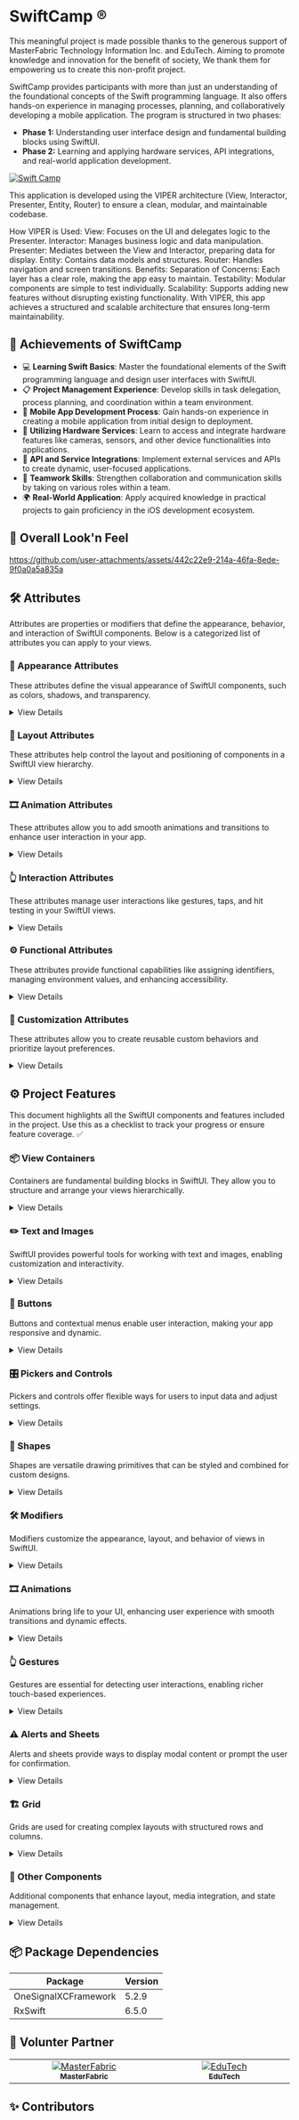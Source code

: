 # SwiftCamp ®️

  <p>
This meaningful project is made possible thanks to the generous support of MasterFabric Technology Information Inc. and EduTech. Aiming to promote knowledge and innovation for the benefit of society,
We thank them for empowering us to create this non-profit project.
</p>

<p>
  SwiftCamp provides participants with more than just an understanding of the foundational concepts of the Swift programming language. It also offers hands-on experience in managing processes, planning, and collaboratively developing a mobile application. The program is structured in two phases:
</p>
<ul>
  <li><strong>Phase 1:</strong> Understanding user interface design and fundamental building blocks using SwiftUI.</li>
  <li><strong>Phase 2:</strong> Learning and applying hardware services, API integrations, and real-world application development.</li>
</ul>


[![Swift Camp](https://github.com/NurhayatYurtaslan/swift_camp/blob/dev/Assets/SwiftCamp.png?raw=true)](https://testflight.apple.com/join/vZBFC8hs)

<p>

  This application is developed using the VIPER architecture (View, Interactor, Presenter, Entity, Router) to ensure a clean, modular, and maintainable codebase.

How VIPER is Used:
View: Focuses on the UI and delegates logic to the Presenter.
Interactor: Manages business logic and data manipulation.
Presenter: Mediates between the View and Interactor, preparing data for display.
Entity: Contains data models and structures.
Router: Handles navigation and screen transitions.
Benefits:
Separation of Concerns: Each layer has a clear role, making the app easy to maintain.
Testability: Modular components are simple to test individually.
Scalability: Supports adding new features without disrupting existing functionality.
With VIPER, this app achieves a structured and scalable architecture that ensures long-term maintainability.
</p>

<h2>🚀 Achievements of SwiftCamp</h2>
<ul>
  <li>💻 <strong>Learning Swift Basics</strong>: Master the foundational elements of the Swift programming language and design user interfaces with SwiftUI.</li>
  <li>📋 <strong>Project Management Experience</strong>: Develop skills in task delegation, process planning, and coordination within a team environment.</li>
  <li>📱 <strong>Mobile App Development Process</strong>: Gain hands-on experience in creating a mobile application from initial design to deployment.</li>
  <li>🔧 <strong>Utilizing Hardware Services</strong>: Learn to access and integrate hardware features like cameras, sensors, and other device functionalities into applications.</li>
  <li>🔗 <strong>API and Service Integrations</strong>: Implement external services and APIs to create dynamic, user-focused applications.</li>
  <li>🤝 <strong>Teamwork Skills</strong>: Strengthen collaboration and communication skills by taking on various roles within a team.</li>
  <li>🌍 <strong>Real-World Application</strong>: Apply acquired knowledge in practical projects to gain proficiency in the iOS development ecosystem.</li>
</ul>


## 🔆 Overall Look'n Feel 
https://github.com/user-attachments/assets/442c22e9-214a-46fa-8ede-9f0a0a5a835a


## 🛠 Attributes

Attributes are properties or modifiers that define the appearance, behavior, and interaction of SwiftUI components. Below is a categorized list of attributes you can apply to your views.


### 🎨 Appearance Attributes
These attributes define the visual appearance of SwiftUI components, such as colors, shadows, and transparency.

<details>
  <summary>View Details</summary>

- `foregroundColor`: Sets the color of text or shapes.
- `background`: Adds a background to the view.
- `shadow`: Applies a shadow effect.
- `cornerRadius`: Rounds the corners of a view.
- `opacity`: Adjusts the transparency of a view.
- `blendMode`: Applies a blend mode to the view.

</details>



### 📐 Layout Attributes
These attributes help control the layout and positioning of components in a SwiftUI view hierarchy.

<details>
  <summary>View Details</summary>

- `frame`: Sets the size of a view.
- `padding`: Adds spacing around a view.
- `offset`: Moves the view by a specified amount.
- `alignment`: Aligns the content within a container.
- `zIndex`: Sets the stacking order of views.

</details>



### 🎞️ Animation Attributes
These attributes allow you to add smooth animations and transitions to enhance user interaction in your app.

<details>
  <summary>View Details</summary>

- `animation`: Adds an animation to a view.
- `transition`: Defines how views appear/disappear.
- `matchedGeometryEffect`: Links views for smooth animations.
- `delay`: Adds a delay before an animation starts.

</details>



### 👆 Interaction Attributes
These attributes manage user interactions like gestures, taps, and hit testing in your SwiftUI views.

<details>
  <summary>View Details</summary>

- `onTapGesture`: Detects a tap gesture.
- `onLongPressGesture`: Detects a long press gesture.
- `gesture`: Adds a custom gesture to a view.
- `allowsHitTesting`: Enables or disables user interaction.

</details>



### ⚙️ Functional Attributes
These attributes provide functional capabilities like assigning identifiers, managing environment values, and enhancing accessibility.

<details>
  <summary>View Details</summary>

- `id`: Assigns a unique identifier to a view.
- `tag`: Associates a value with a view.
- `environment`: Passes shared data to child views.
- `accessibilityLabel`: Provides accessibility information.
- `focusable`: Marks a view as focusable.

</details>



### 🔧 Customization Attributes
These attributes allow you to create reusable custom behaviors and prioritize layout preferences.

<details>
  <summary>View Details</summary>

- `customModifier`: Creates reusable custom modifiers.
- `preferenceKey`: Shares data between parent and child views.
- `layoutPriority`: Adjusts the layout priority of a view.

</details>



## ⚙️ Project Features

This document highlights all the SwiftUI components and features included in the project. Use this as a checklist to track your progress or ensure feature coverage. ✅

### 📦 View Containers
Containers are fundamental building blocks in SwiftUI. They allow you to structure and arrange your views hierarchically.

<details>
  <summary>View Details</summary>
  
  - **Container Types:**
    - VStack
    - HStack
    - ZStack
    - ScrollView
    - List
  - **Lazy Containers:**
    - LazyVStack
    - LazyHStack
    - LazyVGrid
    - LazyHGrid
  - **Navigation & Grouping:**
    - NavigationView
    - NavigationStack
    - Group
    - GroupBox

</details>


### ✏️ Text and Images
SwiftUI provides powerful tools for working with text and images, enabling customization and interactivity.

<details>
  <summary>View Details</summary>
  
  - **Text Components:**
    - Text
    - AttributedText
    - SecureField
  - **Interactive Fields:**
    - TextField
  - **Image Components:**
    - Image
    - Label

</details>


### 🔘 Buttons
Buttons and contextual menus enable user interaction, making your app responsive and dynamic.

<details>
  <summary>View Details</summary>
  
  - **Button Types:**
    - Button
    - Link
    - Toggle
  - **Contextual Buttons:**
    - ContextMenu
    - Menu

</details>

### 🎛️ Pickers and Controls
Pickers and controls offer flexible ways for users to input data and adjust settings.

<details>
  <summary>View Details</summary>
  
  - **Pickers:**
    - Picker
    - DatePicker
    - ColorPicker
  - **Adjustable Controls:**
    - Slider
    - Stepper
  - **Indicators:**
    - ProgressView
    - SegmentedControl

</details>


### 🔲 Shapes
Shapes are versatile drawing primitives that can be styled and combined for custom designs.

<details>
  <summary>View Details</summary>
  
  - **Basic Shapes:**
    - Rectangle
    - RoundedRectangle
    - Circle
    - Ellipse
    - Capsule
  - **Advanced Shapes:**
    - Path
    - CustomShape

</details>

### 🛠️ Modifiers
Modifiers customize the appearance, layout, and behavior of views in SwiftUI.

<details>
  <summary>View Details</summary>
  
  - **Appearance:**
    - Padding
    - Background
    - ForegroundColor
    - Shadow
  - **Positioning:**
    - Frame
    - Offset
    - ScaleEffect
    - RotationEffect
  - **Effects:**
    - Opacity

</details>

### 🎞️ Animations
Animations bring life to your UI, enhancing user experience with smooth transitions and dynamic effects.

<details>
  <summary>View Details</summary>
  
  - **Animation Types:**
    - Animation
    - withAnimation
    - Transaction
  - **Advanced Animation:**
    - MatchedGeometryEffect
    - Transition

</details>


### 👆 Gestures
Gestures are essential for detecting user interactions, enabling richer touch-based experiences.

<details>
  <summary>View Details</summary>
  
  - **Gestures:**
    - TapGesture
    - LongPressGesture
    - DragGesture
  - **Advanced Gestures:**
    - MagnificationGesture
    - RotationGesture

</details>


### ⚠️ Alerts and Sheets
Alerts and sheets provide ways to display modal content or prompt the user for confirmation.

<details>
  <summary>View Details</summary>
  
  - **Alerts:**
    - Alert
    - ConfirmationDialog
  - **Sheets and Dialogs:**
    - Sheet
    - ActionSheet
    - Popover

</details>

### 🏗️ Grid
Grids are used for creating complex layouts with structured rows and columns.

<details>
  <summary>View Details</summary>
  
  - **Grid Types:**
    - Grid
    - GridRow

</details>


### 🧩 Other Components
Additional components that enhance layout, media integration, and state management.

<details>
  <summary>View Details</summary>
  
  - **Layout:**
    - Spacer
    - Divider
    - GeometryReader
    - Canvas
    - TimelineView
  - **Media:**
    - VideoPlayer
    - Map
  - **State Management:**
    - State
    - Binding
    - ObservedObject
    - EnvironmentObject
    - FocusState

</details>



## 📦 Package Dependencies

| **Package**             | **Version** |
|--------------------------|-------------|
| OneSignalXCFramework    | 5.2.9       |
| RxSwift                 | 6.5.0       |



## 🪽 Volunter Partner

<table>
  <tbody>
    <tr>
      <td align="center" valign="top" width="14.28%">
        <a href="https://masterfabric.co/">
          <img src="https://media.licdn.com/dms/image/v2/D4D0BAQHMY1PizVx25g/company-logo_200_200/company-logo_200_200/0/1722714904714?e=1743638400&v=beta&t=VPrq6pnYVs5KZ7x1dcb0YxWTU6ACDU6M0sqD5hMsjKE" alt="MasterFabric" />
          <br /><sub><b>MasterFabric</b></sub>
        </a>
      </td>
      <td align="center" valign="center" width="14.28%">
        <a href="https://edutechtr.com/">
          <img src="https://edutechtr.com/wp-content/uploads/2024/12/Renkli-ana-logo.png" alt="EduTech" />
          <br /><sub><b>EduTech</b></sub>
        </a>
      </td>
    </tr>
  </tbody>
</table>


## ✨ Contributors
